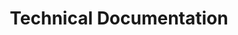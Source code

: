 ---
title: Technical Documentation
description: Keeping the Docsy theme up to date.
weight: 8
ref: technical-documentation
---